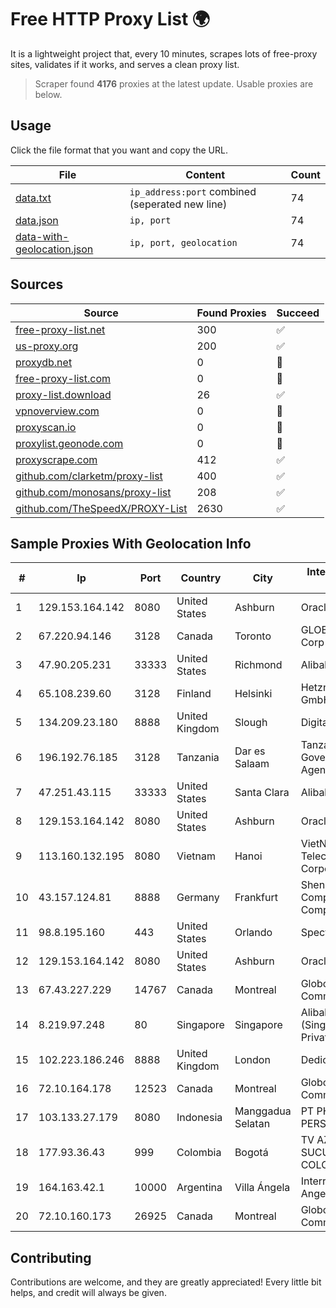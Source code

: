 
# Free HTTP Proxy List 🌍

It is a lightweight project that, every 10 minutes, scrapes lots of free-proxy sites, validates if it works, and serves a clean proxy list.


> Scraper found **4176** proxies at the latest update. Usable proxies are below.

## Usage

Click the file format that you want and copy the URL.


|File|Content|Count|
|----|-------|-----|
|[data.txt](https://raw.githubusercontent.com/themiralay/Proxy-List-World/master/data.txt)|`ip_address:port` combined (seperated new line)|74|
|[data.json](https://raw.githubusercontent.com/themiralay/Proxy-List-World/master/data.json)|`ip, port`|74|
|[data-with-geolocation.json](https://raw.githubusercontent.com/themiralay/Proxy-List-World/master/data-with-geolocation.json)|`ip, port, geolocation`|74|

## Sources

|Source|Found Proxies|Succeed|
|------|-------------|-------|
|[free-proxy-list.net](https://free-proxy-list.net)|300|✅|
|[us-proxy.org](https://www.us-proxy.org)|200|✅|
|[proxydb.net](http://proxydb.net)|0|🚫|
|[free-proxy-list.com](https://free-proxy-list.com/?page=&port=&type%5B%5D=http&type%5B%5D=https&up_time=0&search=Search)|0|🚫|
|[proxy-list.download](https://www.proxy-list.download/HTTP)|26|✅|
|[vpnoverview.com](https://vpnoverview.com/privacy/anonymous-browsing/free-proxy-servers)|0|🚫|
|[proxyscan.io](https://www.proxyscan.io)|0|🚫|
|[proxylist.geonode.com](https://proxylist.geonode.com/api/proxy-list?limit=300&page=1&sort_by=lastChecked&sort_type=desc&protocols=http,https)|0|🚫|
|[proxyscrape.com](https://api.proxyscrape.com/v2/?request=displayproxies&protocol=http&timeout=10000&country=all&ssl=all&anonymity=all)|412|✅|
|[github.com/clarketm/proxy-list](https://raw.githubusercontent.com/clarketm/proxy-list/master/proxy-list-raw.txt)|400|✅|
|[github.com/monosans/proxy-list](https://raw.githubusercontent.com/monosans/proxy-list/main/proxies/http.txt)|208|✅|
|[github.com/TheSpeedX/PROXY-List](https://raw.githubusercontent.com/TheSpeedX/PROXY-List/master/http.txt)|2630|✅|


## Sample Proxies With Geolocation Info

|#|Ip|Port|Country|City|Internet Service Provider|
|-|--|----|-------|----|-------------------------|
|1|129.153.164.142|8080|United States|Ashburn|Oracle Corporation|
|2|67.220.94.146|3128|Canada|Toronto|GLOBALTELEHOST Corp|
|3|47.90.205.231|33333|United States|Richmond|Alibaba.com LLC|
|4|65.108.239.60|3128|Finland|Helsinki|Hetzner Online GmbH|
|5|134.209.23.180|8888|United Kingdom|Slough|DigitalOcean, LLC|
|6|196.192.76.185|3128|Tanzania|Dar es Salaam|Tanzania e-Government Agency|
|7|47.251.43.115|33333|United States|Santa Clara|Alibaba Cloud LLC|
|8|129.153.164.142|8080|United States|Ashburn|Oracle Corporation|
|9|113.160.132.195|8080|Vietnam|Hanoi|VietNam Post and Telecom Corporation|
|10|43.157.124.81|8888|Germany|Frankfurt|Shenzhen Tencent Computer Systems Company Limited|
|11|98.8.195.160|443|United States|Orlando|Spectrum|
|12|129.153.164.142|8080|United States|Ashburn|Oracle Corporation|
|13|67.43.227.229|14767|Canada|Montreal|GloboTech Communications|
|14|8.219.97.248|80|Singapore|Singapore|Alibaba Cloud (Singapore) Private Limited|
|15|102.223.186.246|8888|United Kingdom|London|Dedicated Servers|
|16|72.10.164.178|12523|Canada|Montreal|GloboTech Communications|
|17|103.133.27.179|8080|Indonesia|Manggadua Selatan|PT PHATRIA INTI PERSADA|
|18|177.93.36.43|999|Colombia|Bogotá|TV AZTECA SUCURSAL COLOMBIA|
|19|164.163.42.1|10000|Argentina|Villa Ángela|Interret Villa Angela SRL|
|20|72.10.160.173|26925|Canada|Montreal|GloboTech Communications|



## Contributing

Contributions are welcome, and they are greatly appreciated! Every
little bit helps, and credit will always be given.

